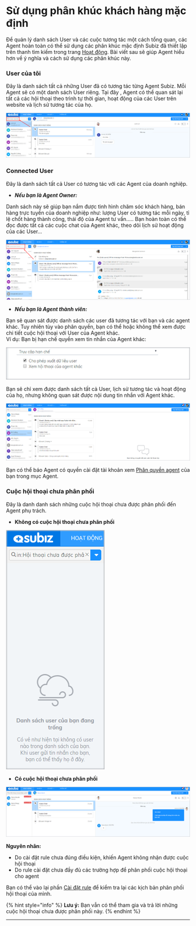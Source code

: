 # Sử dụng phân khúc khách hàng mặc định

Để quản lý danh sách User và các cuộc tương tác một cách tổng quan, các Agent hoàn toàn có thể sử dụng các phân khúc mặc định Subiz đã thiết lập trên thanh tìm kiếm trong trang [Hoạt động](https://app.subiz.com/activities). Bài viết sau sẽ giúp Agent hiểu hơn về ý nghĩa và cách sử dụng các phân khúc này.

### **User của tôi**

Đây là danh sách tất cả những User đã có tương tác từng Agent Subiz. Mỗi Agent sẽ có một danh sách User riêng. Tại đây , Agent có thể quan sát lại tất cả các hội thoại theo trình tự thời gian, hoạt động của các User trên website  và lịch sử tương tác của họ.

![User c&#x1EE7;a t&#xF4;i](../../../.gitbook/assets/my-user.png)

### **Connected User**

Đây là danh sách tất cả User có tương tác với các Agent của doanh nghiệp.

* _**Nếu bạn là Agent Owner:**_

Danh sách này sẽ giúp bạn nắm được tình hình chăm sóc khách hàng, bán hàng trực tuyến của doanh nghiệp như: lượng User có tương tác mỗi ngày, tỉ lệ chốt hàng thành công, thái độ của Agent tư vấn….. Bạn hoàn toàn có thể đọc được tất cả các cuộc chat của Agent khác, theo dõi lịch sử hoạt động của các User…

![Connected User](../../../.gitbook/assets/connected-user.png)

* _**Nếu bạn là Agent thành viên:**_

Bạn sẽ quan sát được danh sách các user đã tương tác với bạn và các agent khác. Tuy nhiên tùy vào phân quyền, bạn có thể hoặc không thể xem được chi tiết cuộc hội thoại với User của Agent khác.  
Ví dụ: Bạn bị hạn chế quyền xem tin nhắn của Agent khác:

![Kh&#xF4;ng xem &#x111;&#x1B0;&#x1EE3;c h&#x1ED9;i tho&#x1EA1;i c&#x1EE7;a Agent kh&#xE1;c](../../../.gitbook/assets/screenshot_1%20%281%29.png)

Bạn sẽ chỉ xem được danh sách tất cả User, lịch sử tương tác  và hoạt động của họ, nhưng không quan sát được nội dung tin nhắn với Agent khác.

![Agent c&#xF3; quy&#x1EC1;n truy c&#x1EAD;p h&#x1EA1;n ch&#x1EBF;](../../../.gitbook/assets/khong-co-quyen-xem-tin-nhan.png)

Bạn có thể báo Agent có quyền cài đặt tài khoản xem [Phân quyền agent](https://app.subiz.com/settings/agents-list) của bạn trong mục Agent.

### **Cuộc hội thoại chưa phân phối**

Đây là danh danh sách những cuộc hội thoại chưa được phân phối đến Agent phụ trách.

* **Không có cuộc hội thoại chưa phân phối**

![Kh&#xF4;ng c&#xF3; cu&#x1ED9;c h&#x1ED9;i tho&#x1EA1;i ch&#x1B0;a &#x111;&#x1B0;&#x1EE3;c ph&#xE2;n ph&#x1ED1;i](../../../.gitbook/assets/unassigned.png)

* **Có cuộc hội thoại chưa phân phối**

![Cu&#x1ED9;c h&#x1ED9;i tho&#x1EA1;i ch&#x1B0;a &#x111;&#x1B0;&#x1EE3;c ph&#xE2;n ph&#x1ED1;i](../../../.gitbook/assets/chua-phan-phoi.png)

**Nguyên nhân:**

* Do cài đặt rule chưa đúng điều kiện, khiến Agent không nhận được cuộc hội thoại
* Do rule cài đặt chưa đầy đủ các trường hợp để phân phối cuộc hội thoại cho agent

Bạn có thể vào  lại phần [Cài đặt rule](https://app.subiz.com/settings/rule-setting) để kiểm tra lại các kịch bản phân phối hội thoại của mình.

{% hint style="info" %}
**Lưu ý:** Bạn vẫn có thể tham gia và trả lời những cuộc hội thoại chưa được phân phối này.
{% endhint %}

  
  
  


  
  
  
****



